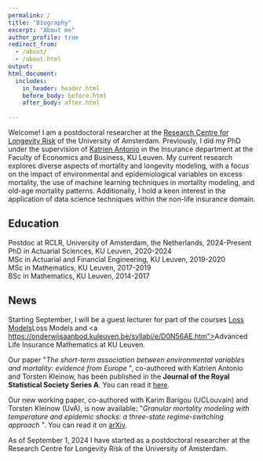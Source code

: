 ```yaml
---
permalink: /
title: "Biography"
excerpt: "About me"
author_profile: true
redirect_from: 
  - /about/
  - /about.html
output:
html_document:
  includes:
    in_header: header.html
    before_body: before.html
    after_body: after.html
    
---
```


Welcome! I am a postdoctoral researcher at the <a href="https://rclr.nl/">Research Centre for Longevity Risk</a> of the University of Amsterdam. Previously, I did my PhD under the supervision of <a href="https://katrienantonio.github.io">Katrien Antonio</a> in the Insurance department at the Faculty of Economics and Business, KU Leuven. My current research explores diverse aspects of mortality and longevity modeling, with a focus on the impact of environmental and epidemiological variables on excess mortality, the use of machine learning techniques in mortality modeling, and old-age mortality patterns. Additionally, I hold a keen interest in the application of data science techniques within the non-life insurance domain.

## Education
<i class="fa fa-graduation-cap" aria-hidden="true"></i> Postdoc at RCLR, University of Amsterdam, the Netherlands, 2024-Present  
<i class="fa fa-graduation-cap" aria-hidden="true"></i> PhD in Actuarial Sciences, KU Leuven, 2020-2024  
<i class="fa fa-graduation-cap" aria-hidden="true"></i> MSc in Actuarial and Financial Engineering, KU Leuven, 2019-2020  
<i class="fa fa-graduation-cap" aria-hidden="true"></i> MSc in Mathematics, KU Leuven, 2017-2019    
<i class="fa fa-graduation-cap" aria-hidden="true"></i> BSc in Mathematics, KU Leuven, 2014-2017   

## News
<i class="fa fa-info-circle" aria-hidden="true"></i> Starting September, I will be a guest lecturer for part of the courses <a href="https://onderwijsaanbod.kuleuven.be/syllabi/e/D0R33AE.htm">Loss Models</a>Loss Models</a> and <a https://onderwijsaanbod.kuleuven.be/syllabi/e/D0N56AE.htm"></a>Advanced Life Insurance Mathematics</a> at KU Leuven.

<i class="fa fa-info-circle" aria-hidden="true"></i> Our paper "<i>The short-term association between environmental variables and mortality: evidence from Europe </i>", co-authored with Katrien Antonio and Torsten Kleinow, has been published in the <b>Journal of the Royal Statistical Society Series A</b>. You can read it <a href="
https://academic.oup.com/jrsssa/advance-article/doi/10.1093/jrsssa/qnaf052/8142302">here</a>.

<i class="fa fa-info-circle" aria-hidden="true"></i> Our new working paper, co-authored with Karim Barigou (UCLouvain) and Torsten Kleinow (UvA), is now available: "<i>Granular mortality modeling with temperature and epidemic shocks: a three-state regime-switching approach
</i>". You can read it on <a href="https://arxiv.org/abs/2503.04568">arXiv</a>.

<i class="fa fa-info-circle" aria-hidden="true"></i> As of September 1, 2024 I have started as a postdoctoral researcher at the Research Centre for Longevity Risk of the University of Amsterdam.

